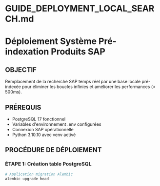 # GUIDE_DEPLOYMENT_LOCAL_SEARCH.md
# Déploiement Système Pré-indexation Produits SAP

## OBJECTIF
Remplacement de la recherche SAP temps réel par une base locale pré-indexée pour éliminer les boucles infinies et améliorer les performances (< 500ms).

## PRÉREQUIS
- PostgreSQL 17 fonctionnel
- Variables d'environnement .env configurées
- Connexion SAP opérationnelle
- Python 3.10.10 avec venv activé

## PROCÉDURE DE DÉPLOIEMENT

### ÉTAPE 1: Création table PostgreSQL
```bash
# Application migration Alembic
alembic upgrade head